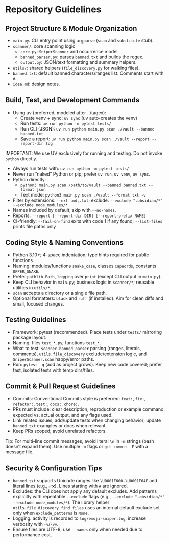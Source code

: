 # Repository Guidelines

## Project Structure & Module Organization
- `main.py`: CLI entry point using `argparse` (`scan` and `substitute` stub).
- `scanner/`: core scanning logic
  - `core.py`: `SniperScanner` and occurrence model.
  - `banned_parser.py`: parses `banned.txt` and builds the regex.
  - `output.py`: JSON/text formatting and summary helpers.
- `utils/`: shared helpers (`file_discovery.py` for walking files).
- `banned.txt`: default banned characters/ranges list. Comments start with `#`.
- `idea.md`: design notes.

## Build, Test, and Development Commands
- Using uv (preferred, modeled after ../tagex):
  - Create venv + sync: `uv sync` (uv auto-creates the venv)
  - Run tests: `uv run python -m pytest tests/`
  - Run CLI (JSON): `uv run python main.py scan ./vault --banned banned.txt`
  - Save a report: `uv run python main.py scan ./vault --report --report-dir log`
 
IMPORTANT: We use UV exclusively for running and testing. Do not invoke `python` directly.
- Always run tests with: `uv run python -m pytest tests/`
- Never run “naked” Python or pip; prefer `uv run`, `uv venv`, `uv sync`.
- Python directly:
  - `python3 main.py scan /path/to/vault --banned banned.txt --format json`
  - Text mode: `python3 main.py scan ./vault --format txt -v`
- Filter by extensions: `--ext .md,.txt`; exclude: `--exclude ".obsidian/*" --exclude node_modules/*`
- Names included by default; skip with `--no-names`.
- Reports: `--report [--report-dir DIR] [--report-prefix NAME]`
 - CI-friendly: `--fail-on-find` exits with code 1 if any found; `--list-files` prints file paths only

## Coding Style & Naming Conventions
- Python 3.10+; 4-space indentation; type hints required for public functions.
- Naming: modules/functions `snake_case`, classes `CapWords`, constants `UPPER_SNAKE`.
- Prefer `pathlib.Path`, `logging` over `print` (except CLI output in `main.py`).
- Keep CLI behavior in `main.py`; business logic in `scanner/*`; reusable utilities in `utils/*`.
- `scan` accepts a directory or a single file path.
- Optional formatters: `black` and `ruff` (if installed). Aim for clean diffs and small, focused changes.

## Testing Guidelines
- Framework: pytest (recommended). Place tests under `tests/` mirroring package layout.
- Naming: files `test_*.py`; functions `test_*`.
- What to test: `scanner.banned_parser` parsing (ranges, literals, comments), `utils.file_discovery` exclude/extension logic, and `SniperScanner.scan` happy/error paths.
- Run: `pytest -q` (add as project grows). Keep new code covered; prefer fast, isolated tests with temp dirs/files.

## Commit & Pull Request Guidelines
- Commits: Conventional Commits style is preferred: `feat:`, `fix:`, `refactor:`, `test:`, `docs:`, `chore:`.
- PRs must include: clear description, reproduction or example command, expected vs. actual output, and any flags used.
- Link related issues; add/update tests when changing behavior; update `banned.txt` examples or docs when relevant.
- Keep PRs scoped; avoid unrelated refactors.

Tip: For multi-line commit messages, avoid literal `\n` in `-m` strings (bash doesn’t expand them). Use multiple `-m` flags or `git commit -F` with a message file.

## Security & Configuration Tips
- `banned.txt` supports Unicode ranges like `\U0001F600-\U0001F64F` and literal lines (e.g., `✅❌`). Lines starting with `#` are ignored.
- Excludes: the CLI does not apply any default excludes. Add patterns explicitly with repeatable `--exclude` flags (e.g., `--exclude ".obsidian/*" --exclude node_modules/*`). The library helper `utils.file_discovery.find_files` uses an internal default exclude set only when `exclude_patterns` is `None`.
- Logging: activity is recorded to `log/emoji-sniper.log`; increase verbosity with `-v`/`-vv`.
- Ensure files are UTF-8; use `--names` only when needed due to performance cost.
